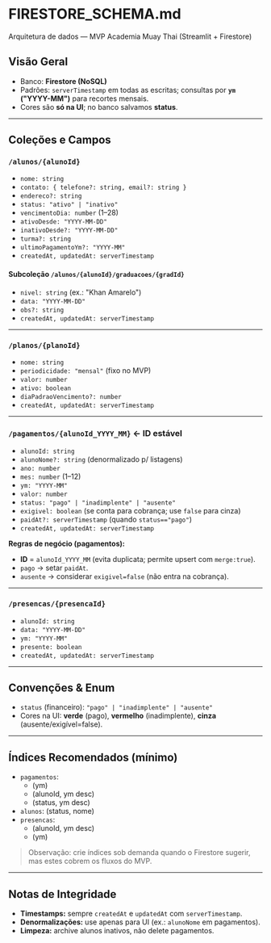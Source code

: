 # FIRESTORE_SCHEMA.md
Arquitetura de dados — MVP Academia Muay Thai (Streamlit + Firestore)

## Visão Geral
- Banco: **Firestore (NoSQL)**
- Padrões: `serverTimestamp` em todas as escritas; consultas por **`ym` ("YYYY-MM")** para recortes mensais.
- Cores são **só na UI**; no banco salvamos **status**.

---

## Coleções e Campos

### `/alunos/{alunoId}`
- `nome: string`
- `contato: { telefone?: string, email?: string }`
- `endereco?: string`
- `status: "ativo" | "inativo"`
- `vencimentoDia: number` (1–28)
- `ativoDesde: "YYYY-MM-DD"`
- `inativoDesde?: "YYYY-MM-DD"`
- `turma?: string`
- `ultimoPagamentoYm?: "YYYY-MM"`
- `createdAt, updatedAt: serverTimestamp`

#### Subcoleção `/alunos/{alunoId}/graduacoes/{gradId}`
- `nivel: string` (ex.: "Khan Amarelo")
- `data: "YYYY-MM-DD"`
- `obs?: string`
- `createdAt, updatedAt: serverTimestamp`

---

### `/planos/{planoId}`
- `nome: string`
- `periodicidade: "mensal"` (fixo no MVP)
- `valor: number`
- `ativo: boolean`
- `diaPadraoVencimento?: number`
- `createdAt, updatedAt: serverTimestamp`

---

### `/pagamentos/{alunoId_YYYY_MM}`  ← **ID estável**
- `alunoId: string`
- `alunoNome?: string` (denormalizado p/ listagens)
- `ano: number`
- `mes: number` (1–12)
- `ym: "YYYY-MM"`
- `valor: number`
- `status: "pago" | "inadimplente" | "ausente"`
- `exigivel: boolean` (se conta para cobrança; use `false` para cinza)
- `paidAt?: serverTimestamp` (quando `status=="pago"`)
- `createdAt, updatedAt: serverTimestamp`

**Regras de negócio (pagamentos):**
- **ID** = `alunoId_YYYY_MM` (evita duplicata; permite upsert com `merge:true`).
- `pago` → setar `paidAt`.
- `ausente` → considerar `exigivel=false` (não entra na cobrança).

---

### `/presencas/{presencaId}`
- `alunoId: string`
- `data: "YYYY-MM-DD"`
- `ym: "YYYY-MM"`
- `presente: boolean`
- `createdAt, updatedAt: serverTimestamp`

---

## Convenções & Enum
- `status` (financeiro): `"pago" | "inadimplente" | "ausente"`
- Cores na UI: **verde** (pago), **vermelho** (inadimplente), **cinza** (ausente/exigível=false).

---

## Índices Recomendados (mínimo)
- `pagamentos`:
  - (ym)
  - (alunoId, ym desc)
  - (status, ym desc)
- `alunos`: (status, nome)
- `presencas`:
  - (alunoId, ym desc)
  - (ym)

> Observação: crie índices sob demanda quando o Firestore sugerir, mas estes cobrem os fluxos do MVP.

---

## Notas de Integridade
- **Timestamps:** sempre `createdAt` e `updatedAt` com `serverTimestamp`.
- **Denormalizações:** use apenas para UI (ex.: `alunoNome` em pagamentos).
- **Limpeza:** archive alunos inativos, não delete pagamentos.